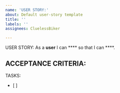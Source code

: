 ```yaml
---
name: 'USER STORY:'
about: Default user-story template
title: ''
labels: ''
assignees: CluelessBiker

---
```


USER STORY:
As a **user** I can **** so that I can ****.

ACCEPTANCE CRITERIA:
- 

TASKS:
- [ ]
